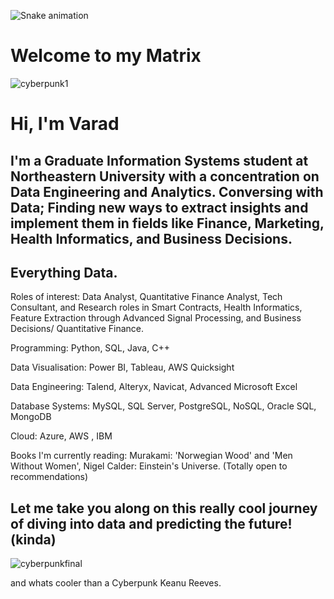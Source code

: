 ![Snake animation](https://github.com/Varadmurty-mohod/Varadmurty-mohod/blob/output/github-contribution-grid-snake.svg)

# Welcome to my Matrix

![cyberpunk1](https://user-images.githubusercontent.com/69577585/230151745-3cabeaba-7df5-4a18-8bd4-5846ad9abf87.gif)

# Hi, I'm Varad
## I'm a Graduate Information Systems student at Northeastern University with a concentration on Data Engineering and Analytics. Conversing with Data; Finding new ways to extract insights and implement them in fields like Finance, Marketing, Health Informatics, and Business Decisions.

## Everything Data.

Roles of interest:
Data Analyst, Quantitative Finance Analyst, Tech Consultant, and Research roles in Smart Contracts, Health Informatics, Feature Extraction through Advanced Signal Processing, and Business Decisions/ Quantitative Finance.

Programming: Python, SQL, Java, C++

Data Visualisation: Power BI, Tableau, AWS Quicksight

Data Engineering: Talend, Alteryx, Navicat, Advanced Microsoft Excel

Database Systems: MySQL, SQL Server, PostgreSQL, NoSQL, Oracle SQL, MongoDB

Cloud: Azure, AWS , IBM

Books I'm currently reading: Murakami: 'Norwegian Wood' and 'Men Without Women', Nigel Calder: Einstein's Universe. (Totally open to recommendations)

## Let me take you along on this really cool journey of diving into data and predicting the future!(kinda)
![cyberpunkfinal](https://user-images.githubusercontent.com/69577585/230152531-1be44ba9-da83-4504-8cbf-f1c19ef8d130.gif)

and whats cooler than a Cyberpunk Keanu Reeves.

<!---
Varadmurty-mohod/Varadmurty-mohod is a ✨ special ✨ repository because its `README.md` (this file) appears on your GitHub profile.
You can click the Preview link to take a look at your changes.
--->
